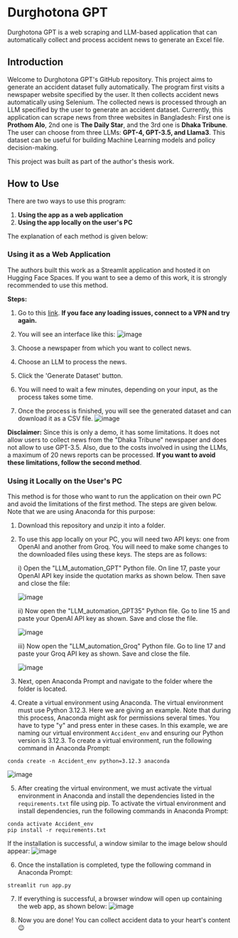 # Durghotona GPT

Durghotona GPT is a web scraping and LLM-based application that can automatically collect and process accident news to generate an Excel file.

## Introduction

Welcome to Durghotona GPT's GitHub repository. This project aims to generate an accident dataset fully automatically. The program first visits a newspaper website specified by the user. It then collects accident news automatically using Selenium. The collected news is processed through an LLM specified by the user to generate an accident dataset. Currently, this application can scrape news from three websites in Bangladesh: First one is **Prothom Alo**, 2nd one is **The Daily Star**, and the 3rd one is **Dhaka Tribune**. The user can choose from three LLMs: **GPT-4, GPT-3.5, and Llama3**. This dataset can be useful for building Machine Learning models and policy decision-making.

This project was built as part of the author's thesis work.

## How to Use

There are two ways to use this program:

1. **Using the app as a web application**
2. **Using the app locally on the user's PC**

The explanation of each method is given below:

### Using it as a Web Application

The authors built this work as a Streamlit application and hosted it on Hugging Face Spaces. If you want to see a demo of this work, it is strongly recommended to use this method.

**Steps:**

1. Go to this [link](https://huggingface.co/spaces/Thamed-Chowdhury/Automated_Accident_Dataset). **If you face any loading issues, connect to a VPN and try again.**
2. You will see an interface like this:
   ![image](https://github.com/user-attachments/assets/082b690e-aec0-4db4-8629-0bfdc673f728)

3. Choose a newspaper from which you want to collect news.
4. Choose an LLM to process the news.
5. Click the 'Generate Dataset' button.
6. You will need to wait a few minutes, depending on your input, as the process takes some time.
7. Once the process is finished, you will see the generated dataset and can download it as a CSV file.
   ![image](https://github.com/user-attachments/assets/ee4d6921-1af6-40cf-81af-a1f8a0552ae1)

**Disclaimer:** Since this is only a demo, it has some limitations. It does not allow users to collect news from the "Dhaka Tribune" newspaper and does not allow to use GPT-3.5. Also, due to the costs involved in using the LLMs, a maximum of 20 news reports can be processed. **If you want to avoid these limitations, follow the second method**.

### Using it Locally on the User's PC

This method is for those who want to run the application on their own PC and avoid the limitations of the first method. The steps are given below. Note that we are using Anaconda for this purpose:

1. Download this repository and unzip it into a folder.
2. To use this app locally on your PC, you will need two API keys: one from OpenAI and another from Groq. You will need to make some changes to the downloaded files using these keys. The steps are as follows:
   
   i) Open the "LLM_automation_GPT" Python file. On line 17, paste your OpenAI API key inside the quotation marks as shown below. Then save and close the file:
   
   ![image](https://github.com/user-attachments/assets/803a8e51-bf2a-4d07-9a66-6d154cb9b496)

   ii) Now open the "LLM_automation_GPT35" Python file. Go to line 15 and paste your OpenAI API key as shown. Save and close the file.
   
   ![image](https://github.com/user-attachments/assets/8355a0f1-e049-4179-9b3c-3cddd0ba7364)

   iii) Now open the "LLM_automation_Groq" Python file. Go to line 17 and paste your Groq API key as shown. Save and close the file.
   
   ![image](https://github.com/user-attachments/assets/c7d2a5f4-2133-43ec-9977-c7cad1555728)

3. Next, open Anaconda Prompt and navigate to the folder where the folder is located.
4. Create a virtual environment using Anaconda. The virtual environment must use Python 3.12.3. Here we are giving an example. Note that during this process, Anaconda might ask for permissions several times. You have to type "y" and press enter in these cases. In this example, we are naming our virtual environment `Accident_env` and ensuring our Python version is 3.12.3. To create a virtual environment, run the following command in Anaconda Prompt:
```
conda create -n Accident_env python=3.12.3 anaconda
```
![image](https://github.com/user-attachments/assets/18e70cfd-f19c-431f-928d-06c94f4d59cf)

5. After creating the virtual environment, we must activate the virtual environment in Anaconda and install the dependencies listed in the `requirements.txt` file using pip. To activate the virtual environment and install dependencies, run the following commands in Anaconda Prompt:
```
conda activate Accident_env
pip install -r requirements.txt
```
If the installation is successful, a window similar to the image below should appear:
![image](https://github.com/user-attachments/assets/fab95804-c8fc-4717-bc55-66e8a01ffdeb)



6. Once the installation is completed, type the following command in Anaconda Prompt:
```
streamlit run app.py
```
7. If everything is successful, a browser window will open up containing the web app, as shown below:
![image](https://github.com/user-attachments/assets/16df1c52-8156-4e1a-b781-dba704f507f8)

8. Now you are done! You can collect accident data to your heart's content 😉
